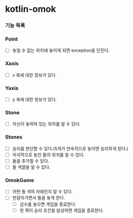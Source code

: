 # kotlin-omok

### 기능 목록

### Point
- [ ] 놓일 수 없는 위치에 놓이게 되면 exception을 던진다.

### Xaxis
- [ ] x 축에 대한 정보가 있다.

### Yaxis
- [ ] y 축에 대한 정보가 있다.

### Stone
- [ ] 자신이 놓여져 있는 위치를 알 수 있다.

### Stones
- [ ] 승리를 판단할 수 있다.(5개가 연속적으로 놓이면 승리하게 된다.)
- [ ] 마지막으로 놓인 돌의 위치를 알 수 있다.
- [ ] 돌을 추가할 수 있다.
- [ ] 돌 색깔을 알 수 있다.

### OmokGame
- [ ] 어떤 돌 색의 차례인지 알 수 있다.
- [ ] 번갈아가면서 돌을 놓게 한다.
  - [ ] 금수를 놓으면 게임을 종료한다.
  - [ ] 한 쪽이 승리 조건을 달성하면 게임을 종료한다.
